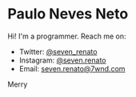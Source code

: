 # Paulo Neves Neto


Hi! I'm a programmer. Reach me on:
- Twitter: [@seven_renato](https://twitter.com/seven_renato)
- Instagram: [@seven.renato](https://instagram.com/seven.renato)
- Email: [seven.renato@7wnd.com](mailto:seven.renato.dev@hotmail.com)

Merry
